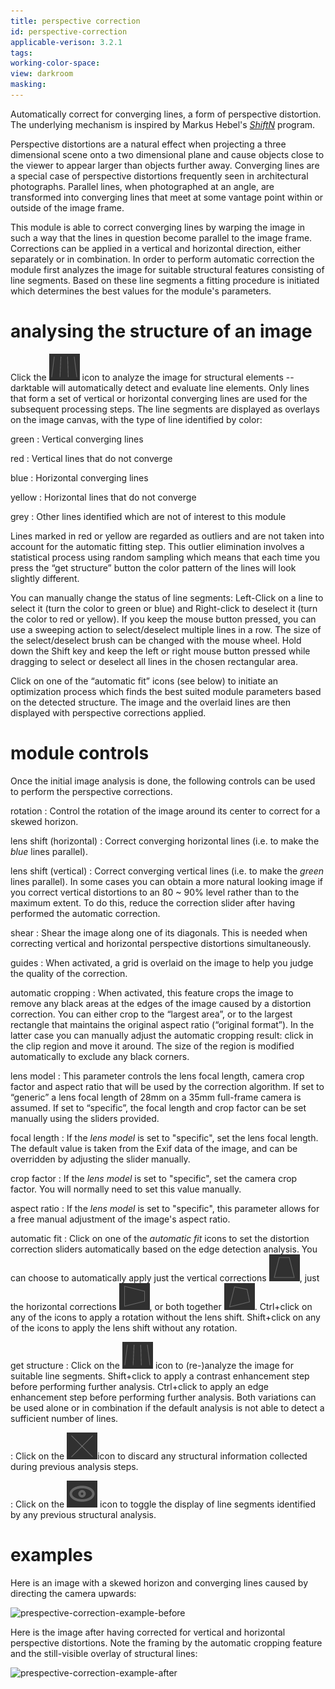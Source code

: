 ```yaml
---
title: perspective correction
id: perspective-correction
applicable-verison: 3.2.1
tags: 
working-color-space:  
view: darkroom
masking: 
---
```


Automatically correct for converging lines, a form of perspective distortion. The underlying mechanism is inspired by Markus Hebel's [_ShiftN_](http://www.shiftn.de/) program.

Perspective distortions are a natural effect when projecting a three dimensional scene onto a two dimensional plane and cause objects close to the viewer to appear larger than objects further away. Converging lines are a special case of perspective distortions frequently seen in architectural photographs. Parallel lines, when photographed at an angle, are transformed into converging lines that meet at some vantage point within or outside of the image frame.

This module is able to correct converging lines by warping the image in such a way that the lines in question become parallel to the image frame. Corrections can be applied in a vertical and horizontal direction, either separately or in combination. In order to perform automatic correction the module first analyzes the image for suitable structural features consisting of line segments. Based on these line segments a fitting procedure is initiated which determines the best values for the module's parameters.

# analysing the structure of an image

Click the ![structure-icon](./perspective-correction/icon-get-structure.png) icon to analyze the image for structural elements -- darktable will automatically detect and evaluate line elements. Only lines that form a set of vertical or horizontal converging lines are used for the subsequent processing steps. The line segments are displayed as overlays on the image canvas, with the type of line identified by color:

green
: Vertical converging lines

red
: Vertical lines that do not converge

blue
: Horizontal converging lines

yellow
: Horizontal lines that do not converge

grey
: Other lines identified which are not of interest to this module

Lines marked in red or yellow are regarded as outliers and are not taken into account for the automatic fitting step. This outlier elimination involves a statistical process using random sampling which means that each time you press the “get structure” button the color pattern of the lines will look slightly different. 

You can manually change the status of line segments: Left-Click on a line to select it (turn the color to green or blue) and Right-click to deselect it (turn the color to red or yellow). If you keep the mouse button pressed, you can use a sweeping action to select/deselect multiple lines in a row. The size of the select/deselect brush can be changed with the mouse wheel. Hold down the Shift key and keep the left or right mouse button pressed while dragging to select or deselect all lines in the chosen rectangular area.

Click on one of the “automatic fit” icons (see below) to initiate an optimization process which finds the best suited module parameters based on the detected structure. The image and the overlaid lines are then displayed with perspective corrections applied.

# module controls

Once the initial image analysis is done, the following controls can be used to perform the perspective corrections.

rotation
: Control the rotation of the image around its center to correct for a skewed horizon.

lens shift (horizontal)
: Correct converging horizontal lines (i.e. to make the _blue_ lines parallel).

lens shift (vertical)
: Correct converging vertical lines (i.e. to make the _green_ lines parallel). In some cases you can obtain a more natural looking image if you correct vertical distortions to an 80 ~ 90% level rather than to the maximum extent. To do this, reduce the correction slider after having performed the automatic correction.

shear
: Shear the image along one of its diagonals. This is needed when correcting vertical and horizontal perspective distortions simultaneously.

guides
: When activated, a grid is overlaid on the image to help you judge the quality of the correction.

automatic cropping
: When activated, this feature crops the image to remove any black areas at the edges of the image caused by a distortion correction. You can either crop to the “largest area”, or to the largest rectangle that maintains the original aspect ratio (“original format”). In the latter case you can manually adjust the automatic cropping result: click in the clip region and move it around. The size of the region is modified automatically to exclude any black corners.

lens model
: This parameter controls the lens focal length, camera crop factor and aspect ratio that will be used by the correction algorithm. If set to “generic” a lens focal length of 28mm on a 35mm full-frame camera is assumed. If set to “specific”, the focal length and crop factor can be set manually using the sliders provided.

focal length
: If the _lens model_ is set to "specific", set the lens focal length. The default value is taken from the Exif data of the image, and can be overridden by adjusting the slider manually.

crop factor
: If the _lens model_ is set to "specific", set the camera crop factor. You will normally need to set this value manually.

aspect ratio
: If the _lens model_ is set to "specific", this parameter allows for a free manual adjustment of the image's aspect ratio.

automatic fit
: Click on one of the _automatic fit_ icons to set the distortion correction sliders automatically based on the edge detection analysis. You can choose to automatically apply just the vertical corrections ![vertical-icon](./perspective-correction/icon-vertical.png), just the horizontal corrections ![horizontal-icon](./perspective-correction/icon-horizontal.png), or both together ![both-icon](./perspective-correction/icon-both.png). Ctrl+click on any of the icons to apply a rotation without the lens shift. Shift+click on any of the icons to apply the lens shift without any rotation.

get structure
: Click on the ![structure-icon](./perspective-correction/icon-get-structure.png) icon to (re-)analyze the image for suitable line segments. Shift+click to apply a contrast enhancement step before performing further analysis. Ctrl+click to apply an edge enhancement step before performing further analysis. Both variations can be used alone or in combination if the default analysis is not able to detect a sufficient number of lines.

: Click on the ![cross-icon](./perspective-correction/icon-cross.png)icon to discard any structural information collected during previous analysis steps.

: Click on the ![eye-icon](./perspective-correction/icon-eye.png) icon to toggle the display of line segments identified by any previous structural analysis.

# examples

Here is an image with a skewed horizon and converging lines caused by directing the camera upwards:

![prespective-correction-example-before](./prespective-correction/perspective-correction-example-before.png#w75)

Here is the image after having corrected for vertical and horizontal perspective distortions. Note the framing by the automatic cropping feature and the still-visible overlay of structural lines:

![prespective-correction-example-after](./prespective-correction/perspective-correction-example-after.png#w75)



